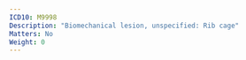 ```yaml
---
ICD10: M9998
Description: "Biomechanical lesion, unspecified: Rib cage"
Matters: No
Weight: 0
---
```

